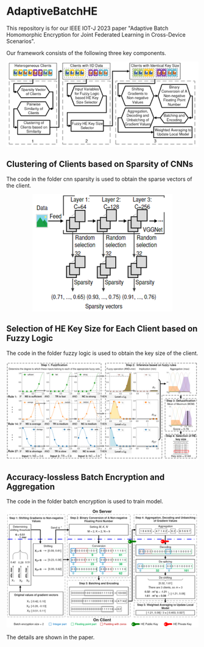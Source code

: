 # AdaptiveBatchHE

This repository is for our IEEE IOT-J 2023 paper "Adaptive Batch Homomorphic Encryption for Joint Federated Learning in Cross-Device Scenarios". 

Our framework consists of the following three key components.

<div align=center>

![framework](./fig/framework.PNG)

</div>

## Clustering of Clients based on Sparsity of CNNs

The code in the folder cnn sparsity is used to obtain the sparse vectors of the client.

<div align=center>

![sparsity](./fig/sparsity.PNG)

</div>

## Selection of HE Key Size for Each Client based on Fuzzy Logic

The code in the folder fuzzy logic is used to obtain the key size of the client.

![fuzzy](./fig/fuzzy.PNG)

## Accuracy-lossless Batch Encryption and Aggregation

The code in the folder batch encryption is used to train model.

![batch](./fig/batch.PNG)

The details are shown in the paper.






